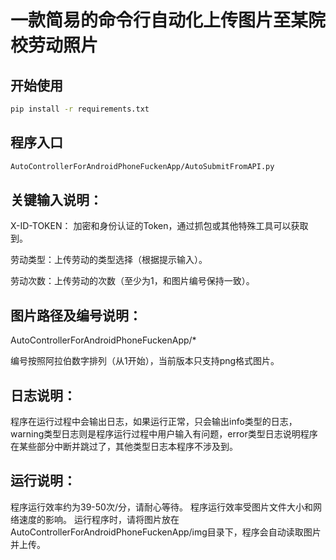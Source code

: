 # 一款简易的命令行自动化上传图片至某院校劳动照片

## 开始使用

```bash
pip install -r requirements.txt
```

## 程序入口

```bash
AutoControllerForAndroidPhoneFuckenApp/AutoSubmitFromAPI.py
```

## 关键输入说明：

X-ID-TOKEN： 加密和身份认证的Token，通过抓包或其他特殊工具可以获取到。

劳动类型：上传劳动的类型选择（根据提示输入）。

劳动次数：上传劳动的次数（至少为1，和图片编号保持一致）。

## 图片路径及编号说明：

AutoControllerForAndroidPhoneFuckenApp/*

编号按照阿拉伯数字排列（从1开始），当前版本只支持png格式图片。

## 日志说明：

程序在运行过程中会输出日志，如果运行正常，只会输出info类型的日志，warning类型日志则是程序运行过程中用户输入有问题，error类型日志说明程序在某些部分中断并跳过了，其他类型日志本程序不涉及到。

## 运行说明：

程序运行效率约为39-50次/分，请耐心等待。
程序运行效率受图片文件大小和网络速度的影响。
运行程序时，请将图片放在AutoControllerForAndroidPhoneFuckenApp/img目录下，程序会自动读取图片并上传。

